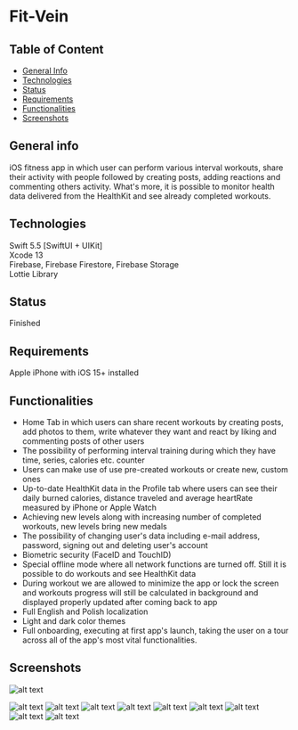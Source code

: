 # Fit-Vein

## Table of Content
* [General Info](#general-info)
* [Technologies](#technologies)
* [Status](#status)
* [Requirements](#requirements)
* [Functionalities](#functionalities)
* [Screenshots](#screenshots)


## General info
iOS fitness app in which user can perform various interval workouts, share their activity with people followed by creating posts, adding reactions and commenting others activity. What's more, it is possible to monitor health data delivered from the HealthKit and see already completed workouts.


## Technologies
Swift 5.5 [SwiftUI + UIKit]    
Xcode 13  
Firebase, Firebase Firestore, Firebase Storage        
Lottie Library       


## Status
Finished


## Requirements
Apple iPhone with iOS 15+ installed


## Functionalities
* Home Tab in which users can share recent workouts by creating posts, add photos to them, write whatever they want and react by liking and commenting posts of other users
* The possibility of performing interval training during which they have time, series, calories etc. counter
* Users can make use of use pre-created workouts or create new, custom ones
* Up-to-date HealthKit data in the Profile tab where users can see their daily burned calories, distance traveled and average heartRate measured by iPhone or Apple Watch
* Achieving new levels along with increasing number of completed workouts, new levels bring new medals
* The possibility of changing user's data including e-mail address, password, signing out and deleting user's account
* Biometric security (FaceID and TouchID)
* Special offline mode where all network functions are turned off. Still it is possible to do workouts and see HealthKit data
* During workout we are allowed to minimize the app or lock the screen and workouts progress will still be calculated in background and displayed properly updated after coming back to app
* Full English and Polish localization
* Light and dark color themes
* Full onboarding, executing at first app's launch, taking the user on a tour across all of the app's most vital functionalities.


## Screenshots

![alt text](https://github.com/Vader20FF/Fit-Vein/blob/main/Fit%20Vein/Images/FitVeinIconDark.png?raw=true)

![alt text](https://github.com/Vader20FF/Fit-Vein/blob/main/Fit%20Vein/Onboarding%20Photos/HomeTabView.png?raw=true)
![alt text](https://github.com/Vader20FF/Fit-Vein/blob/main/Fit%20Vein/Onboarding%20Photos/PostCommentsView.png?raw=true)
![alt text](https://github.com/Vader20FF/Fit-Vein/blob/main/Fit%20Vein/Onboarding%20Photos/SearchFriendsView.png?raw=true)
![alt text](https://github.com/Vader20FF/Fit-Vein/blob/main/Fit%20Vein/Onboarding%20Photos/WorkoutsView.png?raw=true)
![alt text](https://github.com/Vader20FF/Fit-Vein/blob/main/Fit%20Vein/Onboarding%20Photos/WorkoutTimerView.png?raw=true)
![alt text](https://github.com/Vader20FF/Fit-Vein/blob/main/Fit%20Vein/Onboarding%20Photos/FinishedWorkoutView.png?raw=true)
![alt text](https://github.com/Vader20FF/Fit-Vein/blob/main/Fit%20Vein/Onboarding%20Photos/ProfileView.png?raw=true)
![alt text](https://github.com/Vader20FF/Fit-Vein/blob/main/Fit%20Vein/Onboarding%20Photos/HealthTabView.png?raw=true)
![alt text](https://github.com/Vader20FF/Fit-Vein/blob/main/Fit%20Vein/Onboarding%20Photos/WorkoutsTabView.png?raw=true)
